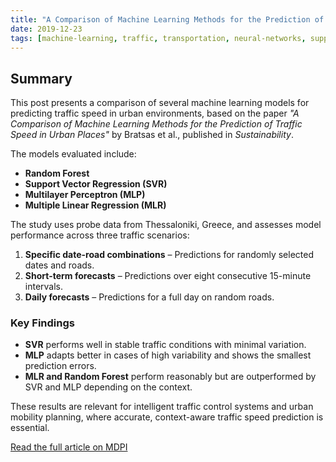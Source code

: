 ```yaml
---
title: "A Comparison of Machine Learning Methods for the Prediction of Traffic Speed in Urban Places"
date: 2019-12-23
tags: [machine-learning, traffic, transportation, neural-networks, support-vector-regression, random-forest]
---
```


## Summary

This post presents a comparison of several machine learning models for predicting traffic speed in urban environments, based on the paper _"A Comparison of Machine Learning Methods for the Prediction of Traffic Speed in Urban Places"_ by Bratsas et al., published in *Sustainability*.

The models evaluated include:
- **Random Forest**
- **Support Vector Regression (SVR)**
- **Multilayer Perceptron (MLP)**
- **Multiple Linear Regression (MLR)**

The study uses probe data from Thessaloniki, Greece, and assesses model performance across three traffic scenarios:
1. **Specific date-road combinations** – Predictions for randomly selected dates and roads.
2. **Short-term forecasts** – Predictions over eight consecutive 15-minute intervals.
3. **Daily forecasts** – Predictions for a full day on random roads.

### Key Findings
- **SVR** performs well in stable traffic conditions with minimal variation.
- **MLP** adapts better in cases of high variability and shows the smallest prediction errors.
- **MLR and Random Forest** perform reasonably but are outperformed by SVR and MLP depending on the context.

These results are relevant for intelligent traffic control systems and urban mobility planning, where accurate, context-aware traffic speed prediction is essential.

[Read the full article on MDPI](https://doi.org/10.3390/su12010142)
